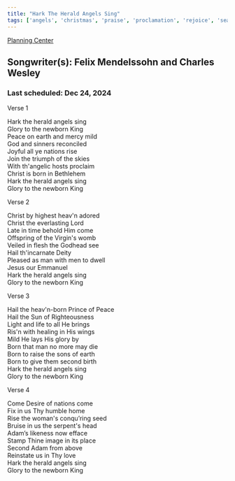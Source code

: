 ```yaml
---
title: "Hark The Herald Angels Sing"
tags: ['angels', 'christmas', 'praise', 'proclamation', 'rejoice', 'seasonal']
---
```


[Planning Center](https://services.planningcenteronline.com/songs/12967421)

## Songwriter(s): Felix Mendelssohn and Charles Wesley
### Last scheduled: Dec 24, 2024          

Verse 1  
  
Hark the herald angels sing  
Glory to the newborn King  
Peace on earth and mercy mild  
God and sinners reconciled  
Joyful all ye nations rise  
Join the triumph of the skies  
With th'angelic hosts proclaim  
Christ is born in Bethlehem  
Hark the herald angels sing  
Glory to the newborn King  
  
Verse 2  
  
Christ by highest heav'n adored  
Christ the everlasting Lord  
Late in time behold Him come  
Offspring of the Virgin's womb  
Veiled in flesh the Godhead see  
Hail th'incarnate Deity  
Pleased as man with men to dwell  
Jesus our Emmanuel  
Hark the herald angels sing  
Glory to the newborn King  
  
Verse 3  
  
Hail the heav'n-born Prince of Peace  
Hail the Sun of Righteousness  
Light and life to all He brings  
Ris'n with healing in His wings  
Mild He lays His glory by  
Born that man no more may die  
Born to raise the sons of earth  
Born to give them second birth  
Hark the herald angels sing  
Glory to the newborn King  
  
Verse 4  
  
Come Desire of nations come  
Fix in us Thy humble home  
Rise the woman's conqu’ring seed  
Bruise in us the serpent's head  
Adam’s likeness now efface  
Stamp Thine image in its place  
Second Adam from above  
Reinstate us in Thy love  
Hark the herald angels sing  
Glory to the newborn King
